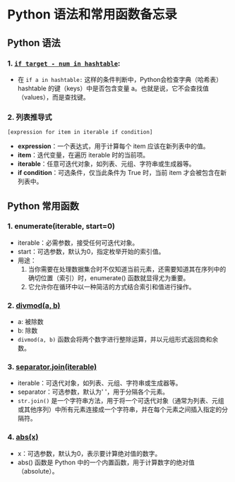 # Python 语法和常用函数备忘录

## Python 语法

### 1. [```if target - num in hashtable```](1.两数之和.cpp):
- 在 ```if a in hashtable:``` 这样的条件判断中，Python会检查字典（哈希表）hashtable 的键（keys）中是否包含变量 a。也就是说，它不会查找值（values），而是查找键。

### 2. 列表推导式
`[expression for item in iterable if condition]`
- **expression**：一个表达式，用于计算每个 item 应该在新列表中的值。
- **item**：迭代变量，在遍历 iterable 时的当前项。
- **iterable**：任意可迭代对象，如列表、元组、字符串或生成器等。
- **if condition**：可选条件，仅当此条件为 True 时，当前 item 才会被包含在新列表中。

## Python 常用函数
### 1. enumerate(iterable, start=0)
- iterable：必需参数，接受任何可迭代对象。
- start：可选参数，默认为0，指定枚举开始的索引值。
- 用途：
  1. 当你需要在处理数据集合时不仅知道当前元素，还需要知道其在序列中的确切位置（索引）时，enumerate() 函数就显得尤为重要。
  2. 它允许你在循环中以一种简洁的方式结合索引和值进行操作。
### 2. [divmod(a, b)](2.两数相加.py)
- a: 被除数
- b: 除数
- `divmod(a, b)` 函数会将两个数字进行整除运算，并以元组形式返回商和余数。

### 3. [separator.join(iterable)](6.n-字形变换.py)
- iterable：可迭代对象，如列表、元组、字符串或生成器等。
- separator：可选参数，默认为' '，用于分隔各个元素。
- `str.join()` 是一个字符串方法，用于将一个可迭代对象（通常为列表、元组或其他序列）中所有元素连接成一个字符串，并在每个元素之间插入指定的分隔符。

### 4. [abs(x)](7.整数反转.py)
- x：可选参数，默认为0，表示要计算绝对值的数字。
- abs() 函数是 Python 中的一个内置函数，用于计算数字的绝对值（absolute）。
